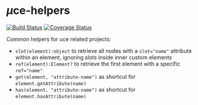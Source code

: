 # <em>µ</em>ce-helpers

[![Build Status](https://travis-ci.com/WebReflection/uce-helpers.svg?branch=main)](https://travis-ci.com/WebReflection/uce-helpers) [![Coverage Status](https://coveralls.io/repos/github/WebReflection/uce-helpers/badge.svg?branch=main)](https://coveralls.io/github/WebReflection/uce?branch=main)

Common helpers for uce related projects:

  * `slot(element):object` to retrieve all nodes with a `slot="name"` attribute within an element, ignoring slots inside inner custom elements
  * `ref(element):Element?` to retrieve the first element with a specific `ref="name"`
  * `get(element, "attribute-name")` as shortcut for `element.getAttribute(name)`
  * `has(element, "attribute-name")` as shortcut for `element.hasAttribute(name)`

